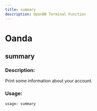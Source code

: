 ```yaml
---
title: summary
description: OpenBB Terminal Function
---
```


# Oanda

## summary

### Description: 

Print some information about your account.

### Usage: 
```python
usage: summary
```



